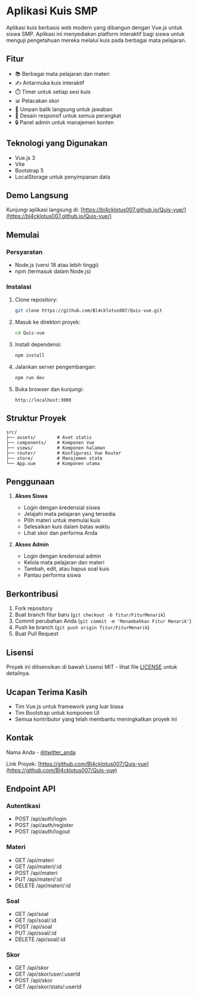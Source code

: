 # Aplikasi Kuis SMP

Aplikasi kuis berbasis web modern yang dibangun dengan Vue.js untuk siswa SMP. Aplikasi ini menyediakan platform interaktif bagi siswa untuk menguji pengetahuan mereka melalui kuis pada berbagai mata pelajaran.

## Fitur

- 📚 Berbagai mata pelajaran dan materi
- ✍️ Antarmuka kuis interaktif
- ⏱️ Timer untuk setiap sesi kuis
- 📊 Pelacakan skor
- 🎯 Umpan balik langsung untuk jawaban
- 📱 Desain responsif untuk semua perangkat
- 🔒 Panel admin untuk manajemen konten

## Teknologi yang Digunakan

- Vue.js 3
- Vite
- Bootstrap 5
- LocalStorage untuk penyimpanan data

## Demo Langsung

Kunjungi aplikasi langsung di: [https://bl4cklotus007.github.io/Quis-vue/](https://bl4cklotus007.github.io/Quis-vue/)

## Memulai

### Persyaratan

- Node.js (versi 18 atau lebih tinggi)
- npm (termasuk dalam Node.js)

### Instalasi

1. Clone repository:

   ```bash
   git clone https://github.com/Bl4cklotus007/Quis-vue.git
   ```

2. Masuk ke direktori proyek:

   ```bash
   cd Quis-vue
   ```

3. Install dependensi:

   ```bash
   npm install
   ```

4. Jalankan server pengembangan:

   ```bash
   npm run dev
   ```

5. Buka browser dan kunjungi:
   ```
   http://localhost:3000
   ```

## Struktur Proyek

```
src/
├── assets/        # Aset statis
├── components/    # Komponen Vue
├── views/         # Komponen halaman
├── router/        # Konfigurasi Vue Router
├── store/         # Manajemen state
└── App.vue        # Komponen utama
```

## Penggunaan

1. **Akses Siswa**

   - Login dengan kredensial siswa
   - Jelajahi mata pelajaran yang tersedia
   - Pilih materi untuk memulai kuis
   - Selesaikan kuis dalam batas waktu
   - Lihat skor dan performa Anda

2. **Akses Admin**
   - Login dengan kredensial admin
   - Kelola mata pelajaran dan materi
   - Tambah, edit, atau hapus soal kuis
   - Pantau performa siswa

## Berkontribusi

1. Fork repository
2. Buat branch fitur baru (`git checkout -b fitur/FiturMenarik`)
3. Commit perubahan Anda (`git commit -m 'Menambahkan Fitur Menarik'`)
4. Push ke branch (`git push origin fitur/FiturMenarik`)
5. Buat Pull Request

## Lisensi

Proyek ini dilisensikan di bawah Lisensi MIT - lihat file [LICENSE](LICENSE) untuk detailnya.

## Ucapan Terima Kasih

- Tim Vue.js untuk framework yang luar biasa
- Tim Bootstrap untuk komponen UI
- Semua kontributor yang telah membantu meningkatkan proyek ini

## Kontak

Nama Anda - [@twitter_anda](https://twitter.com/twitter_anda)

Link Proyek: [https://github.com/Bl4cklotus007/Quis-vue](https://github.com/Bl4cklotus007/Quis-vue)

## Endpoint API

### Autentikasi

- POST /api/auth/login
- POST /api/auth/register
- POST /api/auth/logout

### Materi

- GET /api/materi
- GET /api/materi/:id
- POST /api/materi
- PUT /api/materi/:id
- DELETE /api/materi/:id

### Soal

- GET /api/soal
- GET /api/soal/:id
- POST /api/soal
- PUT /api/soal/:id
- DELETE /api/soal/:id

### Skor

- GET /api/skor
- GET /api/skor/user/:userId
- POST /api/skor
- GET /api/skor/stats/:userId
